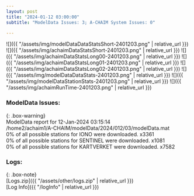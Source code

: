 ```yaml
---
layout: post
title: "2024-01-12 03:00:00"
subtitle: "ModelData Issues: 3; A-CHAIM System Issues: 0"

---
```


![]({{ "/assets/img/modelDataDataStatsShort-2401203.png" | relative_url }})
![]({{ "/assets/img/achaimDataStatsShort-2401203.png" | relative_url }})
![]({{ "/assets/img/achaimDataStatsLong00-2401203.png" | relative_url }})
![]({{ "/assets/img/achaimDataStatsLong01-2401203.png" | relative_url }})
![]({{ "/assets/img/achaimDataStatsLong02-2401203.png" | relative_url }})
![]({{ "/assets/img/modelDataDataStats-2401203.png" | relative_url }})
![]({{ "/assets/img/modelDataStationStats-2401203.png" | relative_url }})
![]({{ "/assets/img/achaimRunTime-2401203.png" | relative_url }})


### ModelData Issues:  
  
{: .box-warning}  
 ModelData report for 12-Jan-2024 03:15:14   
 /home2/achaim1/A-CHAIM/modelData/2024/012/03/modelData.mat   
 0% of all possible stations for IONO were downloaded. x3361   
 0% of all possible stations for SENTINEL were downloaded. x1081   
 0% of all possible stations for KARTVERKET were downloaded. x7582   
  


### Logs:  
  
{: .box-note}  
[Logs.zip]({{ "/assets/other/logs.zip" | relative_url }})  
[Log Info]({{ "/logInfo" | relative_url }})  
